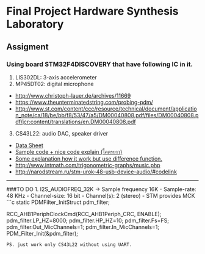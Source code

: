 # Final Project Hardware Synthesis Laboratory
## Assigment
### Using board STM32F4DISCOVERY that have following IC in it. 
1. LIS302DL: 3-axis accelerometer
2. MP45DT02: digital microphone
  * http://www.christoph-lauer.de/archives/11669
  * https://www.theunterminatedstring.com/probing-pdm/
  * http://www.st.com/content/ccc/resource/technical/document/application_note/ca/18/be/bb/f8/53/47/a5/DM00040808.pdf/files/DM00040808.pdf/jcr:content/translations/en.DM00040808.pdf
3. CS43L22: audio DAC, speaker driver
  * [Data Sheet](https://www.cirrus.com/en/pubs/proDatasheet/CS43L22_F2.pdf)
  * [Sample code + nice code explain (โคตรยาว)](http://www.design-software.de/system/attachments/attached_binaries/000/000/059/original/100_dac.c?1432329707)
  * [Some explanation how it work but use difference function.](http://www.mind-dump.net/configuring-the-stm32f4-discovery-for-audio)
  * http://www.intmath.com/trigonometric-graphs/music.php
  * http://narodstream.ru/stm-urok-48-usb-device-audio/#codelink
<hr>
###TO DO
1. I2S_AUDIOFREQ_32K -> Sample frequency 16K
- Sample-rate:  48 KHz
- Channel-size: 16 bit
- Channel(s):   2 (stereo)
- STM provides MCK
```c
static PDMFilter_InitStruct pdm_filter;

RCC_AHB1PeriphClockCmd(RCC_AHB1Periph_CRC, ENABLE);
pdm_filter.LP_HZ=8000;
pdm_filter.HP_HZ=10;
pdm_filter.Fs=FS;
pdm_filter.Out_MicChannels=1;
pdm_filter.In_MicChannels=1;
PDM_Filter_Init(&pdm_filter);
```
PS. just work only CS43L22 without using UART. 